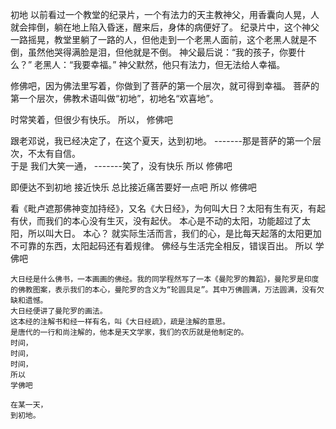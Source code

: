 初地
   以前看过一个教堂的纪录片，一个有法力的天主教神父，用香囊向人晃，人就会摔倒，躺在地上陷入昏迷，醒来后，身体的病便好了。
   纪录片中，这个神父一路摇晃，教堂里躺了一路的人，但他走到一个老黑人面前，这个老黑人就是不倒，虽然他哭得满脸是泪，但他就是不倒。
   神父最后说：“我的孩子，你要什么？”
   老黑人：“我要幸福。”
   神父默然，他只有法力，但无法给人幸福。
  
   修佛吧，因为佛法里写着，你做到了菩萨的第一个层次，就可得到幸福。
   菩萨的第一个层次，佛教术语叫做“初地”，初地名“欢喜地”。
 
   时常笑着，但很少有快乐。
   所以，
   修佛吧
  
   跟老邓说，我已经决定了，在这个夏天，达到初地。
   -------那是菩萨的第一个层次，不太有自信。  
   于是
   我们大笑一通，
   -------笑了，没有快乐
   所以
   修佛吧
 
   即便达不到初地
   接近快乐 总比接近痛苦要好一点吧
   所以
   修佛吧
 
   看《毗卢遮那佛神变加持经》，又名《大日经》，为何叫大日？太阳有生有灭，有起有伏，而我们的本心没有生灭，没有起伏。
    本心是不动的太阳，功能超过了太阳，所以叫大日。
    本心？
    就实际生活而言，我们的心，是比每天起落的太阳更加不可靠的东西，太阳起码还有着规律。
     佛经与生活完全相反，错误百出。
    所以
    学佛吧
 
    大日经是什么佛书，一本画画的佛经。我的同学程然写了一本《曼陀罗的舞蹈》，曼陀罗是印度的佛教图案，表示我们的本心，曼陀罗的含义为“轮圆具足”。其中万佛圆满，万法圆满，没有欠缺和遗憾。
    大日经便讲了曼陀罗的画法。
    这本经的注解书和经一样有名，叫《大日经疏》，疏是注解的意思。
    是唐代的一行和尚注解的，他本是天文学家，我们的农历就是他制定的。
    时间，
    时间，
    时间，
    所以
    学佛吧
   
    在某一天，
    到初地。
   
 
 
